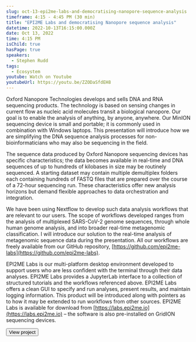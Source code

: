 ```yaml
---
slug: oct-13-epi2me-labs-and-democratising-nanopore-sequence-analysis
timeframe: 4:15 - 4:45 PM (30 min)
title: "EPI2ME Labs and democratising Nanopore sequence analysis"
datetime: 2022-10-13T16:15:00.000Z
date: Oct 13, 2022
time: 4:15 PM
isChild: true
hasPage: true
speakers:
  - Stephen Rudd
tags:
  - Ecosystem
youtube: Watch on Youtube
youtubeUrl: https://youtu.be/ZZODaSfdEH8
---
```

Oxford Nanopore Technologies develops and sells DNA and RNA sequencing products. The technology is based on sensing changes in current flow as nucleic acid molecules transit a biological nanopore. Our goal is to enable the analysis of anything, by anyone, anywhere. Our MinION sequencing device is small and portable; it is commonly used in combination with Windows laptops. This presentation will introduce how we are simplifying the DNA sequence analysis processes for non- bioinformaticians who may also be sequencing in the field.

The sequence data produced by Oxford Nanopore sequencing devices has specific characteristics; the data becomes available in real-time and DNA sequences of up to hundreds of kilobases in size may be routinely sequenced. A starting dataset may contain multiple demultiplex folders each containing hundreds of FASTQ files that are prepared over the course of a 72-hour sequencing run. These characteristics offer new analysis horizons but demand flexible approaches to data orchestration and integration.

We have been using Nextflow to develop such data analysis workflows that are relevant to our users. The scope of workflows developed ranges from the analysis of multiplexed SARS-CoV-2 genome sequences, through whole human genome analysis, and into broader real-time metagenomic classification. I will introduce our solution to the real-time analysis of metagenomic sequence data during the presentation. All our workflows are freely available from our GitHub repository, [https://github.com/epi2me-labs](https://github.com/epi2me-labs).

EPI2ME Labs is our multi-platform desktop environment developed to support users who are less confident with the terminal through their data analyses. EPI2ME Labs provides a JupyterLab interface to a collection of structured tutorials and the workflows referenced above. EPI2ME Labs offers a clean GUI to specify and run analyses, present results, and maintain logging information. This product will be introduced along with pointers as to how it may be extended to run workflows from other sources. EPI2ME Labs is available for download from [https://labs.epi2me.io](https://labs.epi2me.io) – the software is also pre-installed on GridION sequencing devices.

<div>
  <Button to="https://labs.epi2me.io" variant="secondary" size="md" arrow>
    View project
  </Button>
</div>
